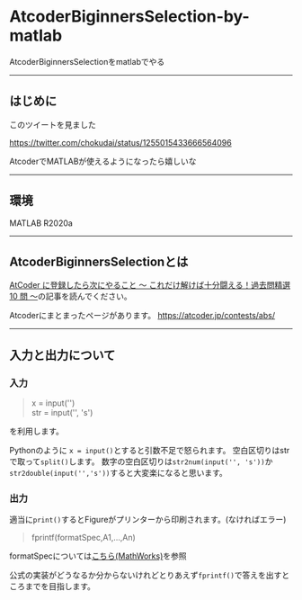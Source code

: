 # AtcoderBiginnersSelection-by-matlab

AtcoderBiginnersSelectionをmatlabでやる

---

## はじめに

このツイートを見ました

https://twitter.com/chokudai/status/1255015433666564096

AtcoderでMATLABが使えるようになったら嬉しいな

---

## 環境

MATLAB R2020a

---

## AtcoderBiginnersSelectionとは

[AtCoder に登録したら次にやること ～ これだけ解けば十分闘える！過去問精選 10 問 ～](https://qiita.com/drken/items/fd4e5e3630d0f5859067#5-%E9%81%8E%E5%8E%BB%E5%95%8F%E7%B2%BE%E9%81%B8-10-%E5%95%8F)の記事を読んでください。

Atcoderにまとまったページがあります。
https://atcoder.jp/contests/abs/

---

## 入力と出力について

### 入力

> x = input('')\
> str = input('', 's')

を利用します。

Pythonのように ``x = input()``とすると引数不足で怒られます。
空白区切りはstrで取って``split()``します。
数字の空白区切りは``str2num(input('', 's'))``か``str2double(input('','s'))``すると大変楽になると思います。

### 出力

適当に``print()``するとFigureがプリンターから印刷されます。(なければエラー)

> fprintf(formatSpec,A1,...,An)

formatSpecについては[こちら(MathWorks)](https://jp.mathworks.com/help/matlab/ref/fprintf.html#btf8xsy-1_sep_shared-formatSpec)を参照

公式の実装がどうなるか分からないけれどとりあえず``fprintf()``で答えを出すところまでを目指します。


